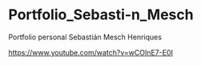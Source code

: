 # Portfolio_Sebasti-n_Mesch
Portfolio personal Sebastián Mesch Henriques


https://www.youtube.com/watch?v=wCOInE7-E0I

